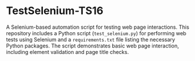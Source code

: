 # TestSelenium-TS16
A Selenium-based automation script for testing web page interactions. This repository includes a Python script (`test_selenium.py`) for performing web tests using Selenium and a `requirements.txt` file listing the necessary Python packages. The script demonstrates basic web page interaction, including element validation and page title checks.

